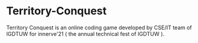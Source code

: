 # Territory-Conquest
Territory Conquest is an online coding game developed by CSE/IT team of IGDTUW for innerve'21 ( the annual technical fest of IGDTUW ).
